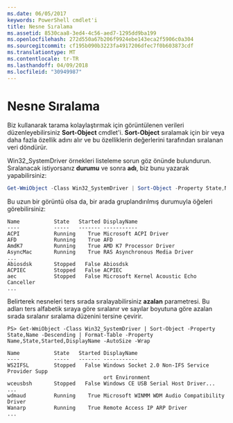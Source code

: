 ```yaml
---
ms.date: 06/05/2017
keywords: PowerShell cmdlet'i
title: Nesne Sıralama
ms.assetid: 8530caa8-3ed4-4c56-aed7-1295dd9ba199
ms.openlocfilehash: 272d550a67b206f9924ebe143eca2f5906c0a304
ms.sourcegitcommit: cf195b090b3223fa4917206dfec7f0b603873cdf
ms.translationtype: MT
ms.contentlocale: tr-TR
ms.lasthandoff: 04/09/2018
ms.locfileid: "30949987"
---
```

# <a name="sorting-objects"></a>Nesne Sıralama

Biz kullanarak tarama kolaylaştırmak için görüntülenen verileri düzenleyebilirsiniz **Sort-Object** cmdlet'i. **Sort-Object** sıralamak için bir veya daha fazla özellik adını alır ve bu özelliklerin değerlerini tarafından sıralanan veri döndürür.

Win32_SystemDriver örnekleri listeleme sorun göz önünde bulundurun. Sıralanacak istiyorsanız **durumu** ve sonra **adı**, biz bunu yazarak yapabilirsiniz:

```powershell
Get-WmiObject -Class Win32_SystemDriver | Sort-Object -Property State,Name | Format-Table -Property Name,State,Started,DisplayName -AutoSize -Wrap
```

Bu uzun bir görüntü olsa da, bir arada gruplandırılmış durumuyla öğeleri görebilirsiniz:

```output
Name           State   Started DisplayName
----           -----   ------- -----------
ACPI           Running    True Microsoft ACPI Driver
AFD            Running    True AFD
AmdK7          Running    True AMD K7 Processor Driver
AsyncMac       Running    True RAS Asynchronous Media Driver
...
Abiosdsk       Stopped   False Abiosdsk
ACPIEC         Stopped   False ACPIEC
aec            Stopped   False Microsoft Kernel Acoustic Echo Canceller
...
```

Belirterek nesneleri ters sırada sıralayabilirsiniz **azalan** parametresi. Bu adları ters alfabetik sıraya göre sıralanır ve sayılar boyutuna göre azalan sırada sıralanır sıralama düzenini tersine çevirir.

```
PS> Get-WmiObject -Class Win32_SystemDriver | Sort-Object -Property State,Name -Descending | Format-Table -Property Name,State,Started,DisplayName -AutoSize -Wrap

Name           State   Started DisplayName
----           -----   ------- -----------
WS2IFSL        Stopped   False Windows Socket 2.0 Non-IFS Service Provider Supp
                               ort Environment
wceusbsh       Stopped   False Windows CE USB Serial Host Driver...
...
wdmaud         Running    True Microsoft WINMM WDM Audio Compatibility Driver
Wanarp         Running    True Remote Access IP ARP Driver
...
```